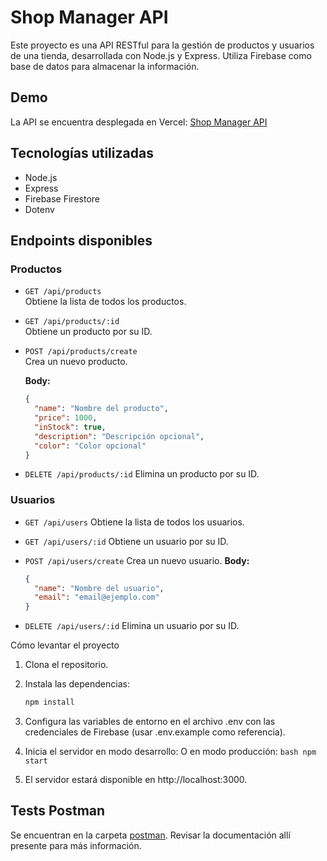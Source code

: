 # Shop Manager API

Este proyecto es una API RESTful para la gestión de productos y usuarios de una tienda, desarrollada con Node.js y Express. Utiliza Firebase como base de datos para almacenar la información.

## Demo

La API se encuentra desplegada en Vercel: [Shop Manager API](https://shop-manager-api.vercel.app/)

## Tecnologías utilizadas

- Node.js
- Express
- Firebase Firestore
- Dotenv

## Endpoints disponibles

### Productos

- `GET /api/products`  
  Obtiene la lista de todos los productos.

- `GET /api/products/:id`  
  Obtiene un producto por su ID.

- `POST /api/products/create`  
  Crea un nuevo producto.

  **Body:**

  ```json
  {
    "name": "Nombre del producto",
    "price": 1000,
    "inStock": true,
    "description": "Descripción opcional",
    "color": "Color opcional"
  }
  ```

- `DELETE /api/products/:id`
  Elimina un producto por su ID.

### Usuarios

- `GET /api/users`
  Obtiene la lista de todos los usuarios.

- `GET /api/users/:id`
  Obtiene un usuario por su ID.

- `POST /api/users/create`
  Crea un nuevo usuario.
  **Body:**

  ```json
  {
    "name": "Nombre del usuario",
    "email": "email@ejemplo.com"
  }
  ```

- `DELETE /api/users/:id`
  Elimina un usuario por su ID.

Cómo levantar el proyecto

1. Clona el repositorio.
2. Instala las dependencias:

   ```bash
   npm install
   ```

3. Configura las variables de entorno en el archivo .env con las credenciales de Firebase (usar .env.example como referencia).
4. Inicia el servidor en modo desarrollo:
   O en modo producción:
   `bash
    npm start
    `
5. El servidor estará disponible en http://localhost:3000.

## Tests Postman

Se encuentran en la carpeta [postman](./postman/). Revisar la documentación allí presente para más información.

